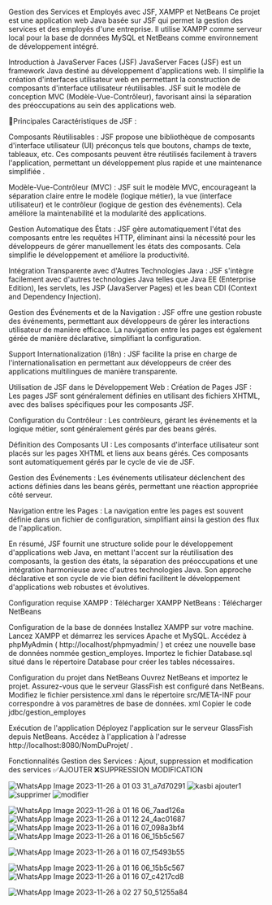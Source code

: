 Gestion des Services et Employés avec JSF, XAMPP et NetBeans Ce projet est une application web Java basée sur JSF qui permet la gestion des services et des employés d'une entreprise. Il utilise XAMPP comme serveur local pour la base de données MySQL et NetBeans comme environnement de développement intégré.

Introduction à JavaServer Faces (JSF) JavaServer Faces (JSF) est un framework Java destiné au développement d'applications web. Il simplifie la création d'interfaces utilisateur web en permettant la construction de composants d'interface utilisateur réutilisables. JSF suit le modèle de conception MVC (Modèle-Vue-Contrôleur), favorisant ainsi la séparation des préoccupations au sein des applications web.

📌Principales Caractéristiques de JSF :

Composants Réutilisables : JSF propose une bibliothèque de composants d'interface utilisateur (UI) préconçus tels que boutons, champs de texte, tableaux, etc. Ces composants peuvent être réutilisés facilement à travers l'application, permettant un développement plus rapide et une maintenance simplifiée .

Modèle-Vue-Contrôleur (MVC) : JSF suit le modèle MVC, encourageant la séparation claire entre le modèle (logique métier), la vue (interface utilisateur) et le contrôleur (logique de gestion des événements). Cela améliore la maintenabilité et la modularité des applications.

Gestion Automatique des États : JSF gère automatiquement l'état des composants entre les requêtes HTTP, éliminant ainsi la nécessité pour les développeurs de gérer manuellement les états des composants. Cela simplifie le développement et améliore la productivité.

Intégration Transparente avec d'Autres Technologies Java : JSF s'intègre facilement avec d'autres technologies Java telles que Java EE (Enterprise Edition), les servlets, les JSP (JavaServer Pages) et les bean CDI (Context and Dependency Injection).

Gestion des Événements et de la Navigation : JSF offre une gestion robuste des événements, permettant aux développeurs de gérer les interactions utilisateur de manière efficace. La navigation entre les pages est également gérée de manière déclarative, simplifiant la configuration.

Support Internationalization (i18n) : JSF facilite la prise en charge de l'internationalisation en permettant aux développeurs de créer des applications multilingues de manière transparente.

Utilisation de JSF dans le Développement Web : Création de Pages JSF : Les pages JSF sont généralement définies en utilisant des fichiers XHTML, avec des balises spécifiques pour les composants JSF.

Configuration du Contrôleur : Les contrôleurs, gérant les événements et la logique métier, sont généralement gérés par des beans gérés.

Définition des Composants UI : Les composants d'interface utilisateur sont placés sur les pages XHTML et liens aux beans gérés. Ces composants sont automatiquement gérés par le cycle de vie de JSF.

Gestion des Événements : Les événements utilisateur déclenchent des actions définies dans les beans gérés, permettant une réaction appropriée côté serveur.

Navigation entre les Pages : La navigation entre les pages est souvent définie dans un fichier de configuration, simplifiant ainsi la gestion des flux de l'application.

En résumé, JSF fournit une structure solide pour le développement d'applications web Java, en mettant l'accent sur la réutilisation des composants, la gestion des états, la séparation des préoccupations et une intégration harmonieuse avec d'autres technologies Java. Son approche déclarative et son cycle de vie bien défini facilitent le développement d'applications web robustes et évolutives.

Configuration requise XAMPP : Télécharger XAMPP NetBeans : Télécharger NetBeans

Configuration de la base de données Installez XAMPP sur votre machine. Lancez XAMPP et démarrez les services Apache et MySQL. Accédez à phpMyAdmin ( http://localhost/phpmyadmin/ ) et créez une nouvelle base de données nommée gestion_employes. Importez le fichier Database.sql situé dans le répertoire Database pour créer les tables nécessaires.

Configuration du projet dans NetBeans Ouvrez NetBeans et importez le projet. Assurez-vous que le serveur GlassFish est configuré dans NetBeans. Modifiez le fichier persistence.xml dans le répertoire src/META-INF pour correspondre à vos paramètres de base de données. xml Copier le code jdbc/gestion_employes

Exécution de l'application Déployez l'application sur le serveur GlassFish depuis NetBeans. Accédez à l'application à l'adresse http://localhost:8080/NomDuProjet/ .

Fonctionnalités Gestion des Services : Ajout, suppression et modification des services ✅AJOUTER ❌SUPPRESSION MODIFICATION

![WhatsApp Image 2023-11-26 à 01 03 31_a7d70291](https://github.com/KasbiMohammed/jsf4/assets/147922729/49369ac3-08a6-4d87-9c86-b6063c7d1549)
![kasbi ajouter1](https://github.com/KasbiMohammed/jsf4/assets/147922729/ce5cb9bf-a4a6-4d8a-9e37-ac2e2190d355)
![supprimer ](https://github.com/KasbiMohammed/jsf4/assets/147922729/8d818126-8617-4bf5-a943-e0a72c848438)
![modifier](https://github.com/KasbiMohammed/jsf4/assets/147922729/42fa3a3d-15de-4c7e-9d13-911bcbe00753)

![WhatsApp Image 2023-11-26 à 01 16 06_7aad126a](https://github.com/KasbiMohammed/jsf4/assets/147922729/ba159f0a-b6cc-4907-88bc-f84c7bcf17e3)
![WhatsApp Image 2023-11-26 à 01 12 24_4ac01687](https://github.com/KasbiMohammed/jsf4/assets/147922729/27362cf7-6b2f-46d5-acf6-fab26fd3bcbb)
![WhatsApp Image 2023-11-26 à 01 16 07_098a3bf4](https://github.com/KasbiMohammed/jsf4/assets/147922729/b4a0a1dc-a441-4839-b74d-4256bb0bc337)
![WhatsApp Image 2023-11-26 à 01 16 06_15b5c567](https://github.com/KasbiMohammed/jsf4/assets/147922729/95cef6f2-141a-4a9c-8da5-e44cdb0255c7)


![WhatsApp Image 2023-11-26 à 01 16 07_f5493b55](https://github.com/KasbiMohammed/jsf4/assets/147922729/cee1cd10-680d-4e87-b9b7-544567a2e0f0)


![WhatsApp Image 2023-11-26 à 01 16 06_15b5c567](https://github.com/KasbiMohammed/jsf4/assets/147922729/8ebd0889-fcad-4929-9835-a688ea532560)
![WhatsApp Image 2023-11-26 à 01 16 07_c4217cd8](https://github.com/KasbiMohammed/jsf4/assets/147922729/ad4ee2be-7507-4fdf-81c6-6c27580f269a)

![WhatsApp Image 2023-11-26 à 02 27 50_51255a84](https://github.com/KasbiMohammed/jsf4/assets/147922729/31d9d8b3-653b-492d-b001-3609ef41e65b)

